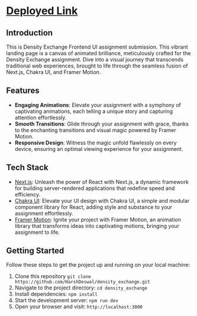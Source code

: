 # [Deployed Link](https://density-exchange-ui.vercel.app/)

## Introduction

This is Density Exchange Frontend UI assignment submission. This vibrant landing page is a canvas of animated brilliance, meticulously crafted for the Density Exchange assignment. Dive into a visual journey that transcends traditional web experiences, brought to life through the seamless fusion of Next.js, Chakra UI, and Framer Motion.

## Features

- **Engaging Animations**: Elevate your assignment with a symphony of captivating animations, each telling a unique story and capturing attention effortlessly.
- **Smooth Transitions**: Glide through your assignment with grace, thanks to the enchanting transitions and visual magic powered by Framer Motion.
- **Responsive Design**: Witness the magic unfold flawlessly on every device, ensuring an optimal viewing experience for your assignment.

## Tech Stack

- [Next.js](https://nextjs.org/): Unleash the power of React with Next.js, a dynamic framework for building server-rendered applications that redefine speed and efficiency.
- [Chakra UI](https://chakra-ui.com/): Elevate your UI design with Chakra UI, a simple and modular component library for React, adding style and substance to your assignment effortlessly.
- [Framer Motion](https://www.framer.com/motion/): Ignite your project with Framer Motion, an animation library that transforms ideas into captivating motions, bringing your assignment to life.
  

## Getting Started

Follow these steps to get the project up and running on your local machine:

1. Clone this repository 
   ```git clone https://github.com/HarshDeswal/density_exchange.git```
2. Navigate to the project directory: `cd density_exchange`
3. Install dependencies: `npm install`
4. Start the development server: `npm run dev`
5. Open your browser and visit: `http://localhost:3000`
